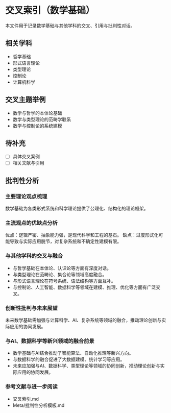 # 交叉索引（数学基础）

本文件用于记录数学基础与其他学科的交叉、引用与批判性对话。

## 相关学科

- 哲学基础
- 形式语言理论
- 类型理论
- 控制论
- 计算机科学

## 交叉主题举例

- 数学与哲学的本体论基础
- 数学与类型理论的范畴学联系
- 数学与控制论的系统建模

## 待补充

- [ ] 具体交叉案例
- [ ] 相关文献与引用

## 批判性分析

### 主要理论观点梳理

数学基础为各类形式系统和科学理论提供了公理化、结构化的理论框架。

### 主流观点的优缺点分析

优点：逻辑严密、抽象能力强，是现代科学和工程的基石。
缺点：过度形式化可能导致与实际应用脱节，对复杂系统和不确定性建模有限。

### 与其他学科的交叉与融合

- 与哲学基础在本体论、认识论等方面有深度对话。
- 与类型理论在范畴论、集合论等领域高度融合。
- 与形式语言理论在符号系统、语法结构等方面互补。
- 与控制论、人工智能、数据科学等领域在建模、推理、优化等方面有广泛交叉。

### 创新性批判与未来展望

未来数学基础需加强与计算科学、AI、复杂系统等领域的融合，推动理论创新与实际应用的协同发展。

### 与AI、数据科学等新兴领域的融合前景

- 数学基础与AI结合推动了智能算法、自动化推理等新兴方向。
- 与数据科学的融合促进了大数据建模、统计学习等应用。
- 未来应加强与AI、数据科学、类型理论等领域的协同创新，推动理论创新与实际应用的协同发展。

### 参考文献与进一步阅读

- 交叉索引.md
- Meta/批判性分析模板.md
